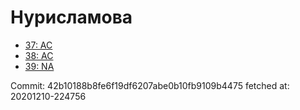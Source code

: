 # Нурисламова
- [37: AC](37.md)
- [38: AC](38.md)
- [39: NA](39.md)

Commit: 42b10188b8fe6f19df6207abe0b10fb9109b4475
 fetched at: 20201210-224756
